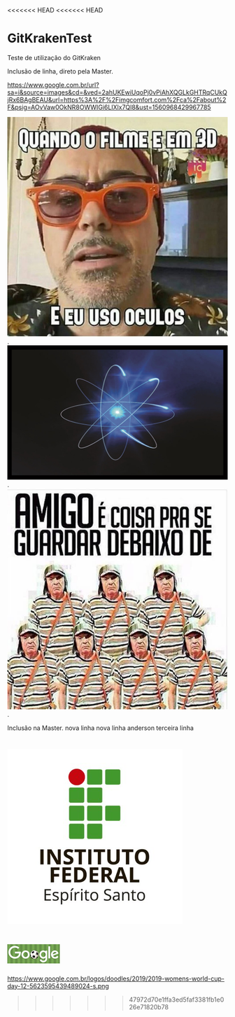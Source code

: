 <<<<<<< HEAD
<<<<<<< HEAD
# GitKrakenTest
Teste de utilização do GitKraken

Inclusão de linha, direto pela Master.

https://www.google.com.br/url?sa=i&source=images&cd=&ved=2ahUKEwiUqoPj0vPiAhXQGLkGHTRqCUkQjRx6BAgBEAU&url=https%3A%2F%2Fimgcomfort.com%2Fca%2Fabout%2F&psig=AOvVaw0OkNR8OWWIGi6LIXlx7Ql8&ust=1560968429967785

![Oculos 3D](Cinema-Memes.jpg).
![Atom](quadro-decorativo-atomo-rm007-gases-nobres.jpg).
![Sete Chaves](sete_chaves.jpg).

Inclusão na Master.
nova linha
nova linha anderson
terceira linha

![IFES](IFES_teste.jpg)
=======
![Goog](2019-womens-world-cup-day-12-5623595439489024-s.png)
=======
https://www.google.com.br/logos/doodles/2019/2019-womens-world-cup-day-12-5623595439489024-s.png
>>>>>>> 47972d70e1ffa3ed5faf3381fb1e026e71820b78
